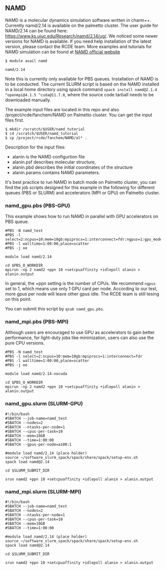 ## NAMD

NAMD is a molecular dynamics simulation software written in charm++. Currently namd/2.14 is available on the palmetto cluster.
The user guide for NAMD/2.14 can be found here: https://www.ks.uiuc.edu/Research/namd/2.14/ug/. We noticed some newer versions for NAMD is available. If you need help installation of the latest version, please contact the RCDE team. More examples and tutorials for NAMD simulation can be found at [NAMD official website]( https://www.ks.uiuc.edu/Research/namd/)

~~~
$ module avail namd

namd/2.14
~~~

Note this is currently only available for PBS queues. Installation of NAMD is to be conducted. The current SLURM script is based on the NAMD installed in a local home directory using spack command `spack install namd@2.1.4 ^openmpi@4.1.5 ^cuda@11.7.0`, where the source code tarball needs to be downloaded manually.

The example input files are located in this repo and also /project/rcde/fanchem/NAMD on Palmetto cluster. You can get the input files first.
~~~
$ mkdir /scratch/$USER/namd_tutorial
$ cd /scratch/$USER/namd_tutorial
$ cp /project/rcde/fanchem/NAMD/al* .
~~~

Description for the input files:

- alanin is the NAMD configurtion file
- alanin.psf describes molecular structure,
- alanin.pbd describes the initial coordinates of the structure
- alanin.params  contains NAMD parameters.

It's best practice to  run NAMD in batch mode on Palmetto cluster, you can find the job scripts designed for this example in the following for different queues (PBS or SLURM) and accelerators (MPI or GPU) on Palmetto cluster.

### namd_gpu.pbs (PBS-GPU)

This example shows how to run NAMD in parallel with GPU accelerators on PBS queue.

~~~
#PBS -N namd_test
#PBS -l select=2:ncpus=10:mem=10gb:mpiprocs=1:interconnect=fdr:ngpus=1:gpu_model=any
#PBS -l walltime=1:00:00,place=scatter
#PBS -j oe

module load namd/2.14

cd $PBS_O_WORKDIR
mpirun -np 2 namd2 +ppn 10 +setcpuaffinity +idlepoll alanin > alanin.output
~~~

In general, the +ppn setting is the number of CPUs. We recommend `ngpus` set to 1, which means use only 1 GPU card per node. According to our test, more gpus per node will leave other gpus idle. The RCDE team is still tesing on this point. 

You can submit this script by `qsub namd_gpu.pbs`.

### namd_mpi.pbs (PBS-MPI)

Although users are encouraged to use GPU as accelerators to gain better performance, for light-duty jobs like minimization, users can also use the pure CPU versions.

~~~
#PBS -N namd_test
#PBS -l select=2:ncpus=10:mem=10gb:mpiprocs=1:interconnect=fdr
#PBS -l walltime=1:00:00,place=scatter
#PBS -j oe

module load namd/2.14.nocuda

cd $PBS_O_WORKDIR
mpirun -np 2 namd2 +ppn 10 +setcpuaffinity +idlepoll alanin > alanin.output
~~~

### namd_gpu.slurm (SLURM-GPU)

~~~
#!/bin/bash
#SBATCH --job-name=namd_test
#SBATCH --nodes=2
#SBATCH --ntasks-per-node=1
#SBATCH --cpus-per-task=10
#SBATCH --mem=10GB
#SBATCH --time=1:00:00
#SBATCH --gpus-per-node=a100:1

#module load namd/2.14 (place holder)
source ~/software_slurm_spack/spack/share/spack/setup-env.sh
spack load namd@2.14

cd $SLURM_SUBMIT_DIR

srun namd2 +ppn 10 +setcpuaffinity +idlepoll alanin > alanin.output
~~~

### namd_mpi.slurm (SLURM-MPI)

~~~
#!/bin/bash
#SBATCH --job-name=namd_test
#SBATCH --nodes=2
#SBATCH --ntasks-per-node=1
#SBATCH --cpus-per-task=10
#SBATCH --mem=10GB
#SBATCH --time=1:00:00

#module load namd/2.14 (place holder)
source ~/software_slurm_spack/spack/share/spack/setup-env.sh
spack load namd@2.14

cd $SLURM_SUBMIT_DIR

srun namd2 +ppn 10 +setcpuaffinity +idlepoll alanin > alanin.output
~~~ 
